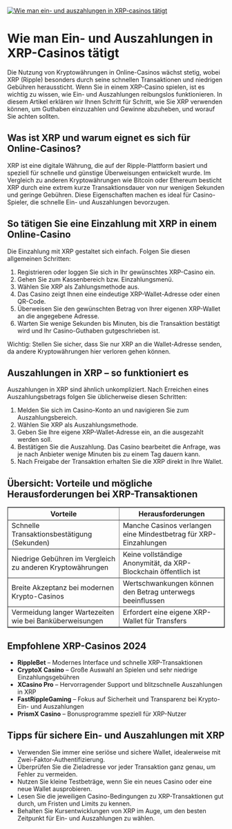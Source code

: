 [![Wie man ein- und auszahlungen in XRP-casinos tätigt](https://123-caf.pages.dev/gitsignup.png)](https://vrmoo.ru/Bt82HjjY)

<h1>Wie man Ein- und Auszahlungen in XRP-Casinos tätigt</h1>  <p>Die Nutzung von Kryptowährungen in Online-Casinos wächst stetig, wobei XRP (Ripple) besonders durch seine schnellen Transaktionen und niedrigen Gebühren heraussticht. Wenn Sie in einem XRP-Casino spielen, ist es wichtig zu wissen, wie Ein- und Auszahlungen reibungslos funktionieren. In diesem Artikel erklären wir Ihnen Schritt für Schritt, wie Sie XRP verwenden können, um Guthaben einzuzahlen und Gewinne abzuheben, und worauf Sie achten sollten.</p>  <h2>Was ist XRP und warum eignet es sich für Online-Casinos?</h2>  <p>XRP ist eine digitale Währung, die auf der Ripple-Plattform basiert und speziell für schnelle und günstige Überweisungen entwickelt wurde. Im Vergleich zu anderen Kryptowährungen wie Bitcoin oder Ethereum besticht XRP durch eine extrem kurze Transaktionsdauer von nur wenigen Sekunden und geringe Gebühren. Diese Eigenschaften machen es ideal für Casino-Spieler, die schnelle Ein- und Auszahlungen bevorzugen.</p>  <h2>So tätigen Sie eine Einzahlung mit XRP in einem Online-Casino</h2>  <p>Die Einzahlung mit XRP gestaltet sich einfach. Folgen Sie diesen allgemeinen Schritten:</p>  <ol>   <li>Registrieren oder loggen Sie sich in Ihr gewünschtes XRP-Casino ein.</li>   <li>Gehen Sie zum Kassenbereich bzw. Einzahlungsmenü.</li>   <li>Wählen Sie XRP als Zahlungsmethode aus.</li>   <li>Das Casino zeigt Ihnen eine eindeutige XRP-Wallet-Adresse oder einen QR-Code.</li>   <li>Überweisen Sie den gewünschten Betrag von Ihrer eigenen XRP-Wallet an die angegebene Adresse.</li>   <li>Warten Sie wenige Sekunden bis Minuten, bis die Transaktion bestätigt wird und Ihr Casino-Guthaben gutgeschrieben ist.</li> </ol>  <p>Wichtig: Stellen Sie sicher, dass Sie nur XRP an die Wallet-Adresse senden, da andere Kryptowährungen hier verloren gehen können.</p>  <h2>Auszahlungen in XRP – so funktioniert es</h2>  <p>Auszahlungen in XRP sind ähnlich unkompliziert. Nach Erreichen eines Auszahlungsbetrags folgen Sie üblicherweise diesen Schritten:</p>  <ol>   <li>Melden Sie sich im Casino-Konto an und navigieren Sie zum Auszahlungsbereich.</li>   <li>Wählen Sie XRP als Auszahlungsmethode.</li>   <li>Geben Sie Ihre eigene XRP-Wallet-Adresse ein, an die ausgezahlt werden soll.</li>   <li>Bestätigen Sie die Auszahlung. Das Casino bearbeitet die Anfrage, was je nach Anbieter wenige Minuten bis zu einem Tag dauern kann.</li>   <li>Nach Freigabe der Transaktion erhalten Sie die XRP direkt in Ihre Wallet.</li> </ol>  <h2>Übersicht: Vorteile und mögliche Herausforderungen bei XRP-Transaktionen</h2>  <table border="1" cellpadding="8" cellspacing="0" style="border-collapse: collapse; width: 100%; max-width: 600px;">   <thead>     <tr>       <th>Vorteile</th>       <th>Herausforderungen</th>     </tr>   </thead>   <tbody>     <tr>       <td>Schnelle Transaktionsbestätigung (Sekunden)</td>       <td>Manche Casinos verlangen eine Mindestbetrag für XRP-Einzahlungen</td>     </tr>     <tr>       <td>Niedrige Gebühren im Vergleich zu anderen Kryptowährungen</td>       <td>Keine vollständige Anonymität, da XRP-Blockchain öffentlich ist</td>     </tr>     <tr>       <td>Breite Akzeptanz bei modernen Krypto-Casinos</td>       <td>Wertschwankungen können den Betrag unterwegs beeinflussen</td>     </tr>     <tr>       <td>Vermeidung langer Wartezeiten wie bei Banküberweisungen</td>       <td>Erfordert eine eigene XRP-Wallet für Transfers</td>     </tr>   </tbody> </table>  <h2>Empfohlene XRP-Casinos 2024</h2>  <ul>   <li><strong>RippleBet</strong> – Modernes Interface und schnelle XRP-Transaktionen</li>   <li><strong>CryptoX Casino</strong> – Große Auswahl an Spielen und sehr niedrige Einzahlungsgebühren</li>   <li><strong>XCasino Pro</strong> – Hervorragender Support und blitzschnelle Auszahlungen in XRP</li>   <li><strong>FastRippleGaming</strong> – Fokus auf Sicherheit und Transparenz bei Krypto-Ein- und Auszahlungen</li>   <li><strong>PrismX Casino</strong> – Bonusprogramme speziell für XRP-Nutzer</li> </ul>  <h2>Tipps für sichere Ein- und Auszahlungen mit XRP</h2>  <ul>   <li>Verwenden Sie immer eine seriöse und sichere Wallet, idealerweise mit Zwei-Faktor-Authentifizierung.</li>   <li>Überprüfen Sie die Zieladresse vor jeder Transaktion ganz genau, um Fehler zu vermeiden.</li>   <li>Nutzen Sie kleine Testbeträge, wenn Sie ein neues Casino oder eine neue Wallet ausprobieren.</li>   <li>Lesen Sie die jeweiligen Casino-Bedingungen zu XRP-Transaktionen gut durch, um Fristen und Limits zu kennen.</li>   <li>Behalten Sie Kursentwicklungen von XRP im Auge, um den besten Zeitpunkt für Ein- und Auszahlungen zu wählen.</li> </ul>